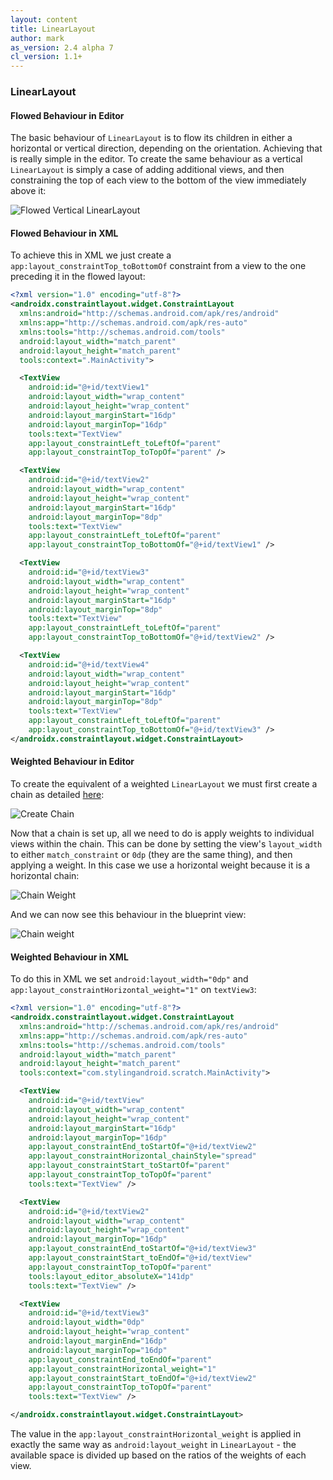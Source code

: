 ```yaml
---
layout: content
title: LinearLayout
author: mark
as_version: 2.4 alpha 7
cl_version: 1.1+
---
```


### LinearLayout

#### Flowed Behaviour in Editor
The basic behaviour of `LinearLayout` is to flow its children in either a horizontal or vertical direction, depending on the orientation. Achieving that is really simple in the editor. To create the same behaviour as a vertical `LinearLayout` is simply a case of adding additional views, and then constraining the top of each view to the bottom of the view immediately above it:

![Flowed Vertical `LinearLayout`](../assets/images/layouts/linear_layout_flowed.gif)

#### Flowed Behaviour in XML

To achieve this in XML we just create a `app:layout_constraintTop_toBottomOf` constraint from a view to the one preceding it in the flowed layout:

```xml
<?xml version="1.0" encoding="utf-8"?>
<androidx.constraintlayout.widget.ConstraintLayout 
  xmlns:android="http://schemas.android.com/apk/res/android"
  xmlns:app="http://schemas.android.com/apk/res-auto"
  xmlns:tools="http://schemas.android.com/tools"
  android:layout_width="match_parent"
  android:layout_height="match_parent"
  tools:context=".MainActivity">

  <TextView
    android:id="@+id/textView1"
    android:layout_width="wrap_content"
    android:layout_height="wrap_content"
    android:layout_marginStart="16dp"
    android:layout_marginTop="16dp"
    tools:text="TextView"
    app:layout_constraintLeft_toLeftOf="parent"
    app:layout_constraintTop_toTopOf="parent" />

  <TextView
    android:id="@+id/textView2"
    android:layout_width="wrap_content"
    android:layout_height="wrap_content"
    android:layout_marginStart="16dp"
    android:layout_marginTop="8dp"
    tools:text="TextView"
    app:layout_constraintLeft_toLeftOf="parent"
    app:layout_constraintTop_toBottomOf="@+id/textView1" />

  <TextView
    android:id="@+id/textView3"
    android:layout_width="wrap_content"
    android:layout_height="wrap_content"
    android:layout_marginStart="16dp"
    android:layout_marginTop="8dp"
    tools:text="TextView"
    app:layout_constraintLeft_toLeftOf="parent"
    app:layout_constraintTop_toBottomOf="@+id/textView2" />

  <TextView
    android:id="@+id/textView4"
    android:layout_width="wrap_content"
    android:layout_height="wrap_content"
    android:layout_marginStart="16dp"
    android:layout_marginTop="8dp"
    tools:text="TextView"
    app:layout_constraintLeft_toLeftOf="parent"
    app:layout_constraintTop_toBottomOf="@+id/textView3" />
</androidx.constraintlayout.widget.ConstraintLayout>
```

#### Weighted Behaviour in Editor

To create the equivalent of a weighted `LinearLayout` we must first create a chain as detailed [here](../basics/create_chains.md):

![Create Chain](../assets/images/basics/chains_create.gif)

Now that a chain is set up, all we need to do is apply weights to individual views within the chain. This can be done by setting the view's `layout_width` to either `match_constraint` or `0dp` (they are the same thing), and then applying a weight. In this case we use a horizontal weight because it is a horizontal chain:

![Chain Weight](../assets/images/basics/chains_weight_properties.png)

And we can now see this behaviour in the blueprint view:

![Chain weight](../assets/images/basics/chains_weight.png)

#### Weighted Behaviour in XML

To do this in XML we set `android:layout_width="0dp"` and `app:layout_constraintHorizontal_weight="1"` on `textView3`:

```xml
<?xml version="1.0" encoding="utf-8"?>
<androidx.constraintlayout.widget.ConstraintLayout
  xmlns:android="http://schemas.android.com/apk/res/android"
  xmlns:app="http://schemas.android.com/apk/res-auto"
  xmlns:tools="http://schemas.android.com/tools"
  android:layout_width="match_parent"
  android:layout_height="match_parent"
  tools:context="com.stylingandroid.scratch.MainActivity">

  <TextView
    android:id="@+id/textView"
    android:layout_width="wrap_content"
    android:layout_height="wrap_content"
    android:layout_marginStart="16dp"
    android:layout_marginTop="16dp"
    app:layout_constraintEnd_toStartOf="@+id/textView2"
    app:layout_constraintHorizontal_chainStyle="spread"
    app:layout_constraintStart_toStartOf="parent"
    app:layout_constraintTop_toTopOf="parent"
    tools:text="TextView" />

  <TextView
    android:id="@+id/textView2"
    android:layout_width="wrap_content"
    android:layout_height="wrap_content"
    android:layout_marginTop="16dp"
    app:layout_constraintEnd_toStartOf="@+id/textView3"
    app:layout_constraintStart_toEndOf="@+id/textView"
    app:layout_constraintTop_toTopOf="parent"
    tools:layout_editor_absoluteX="141dp"
    tools:text="TextView" />

  <TextView
    android:id="@+id/textView3"
    android:layout_width="0dp"
    android:layout_height="wrap_content"
    android:layout_marginEnd="16dp"
    android:layout_marginTop="16dp"
    app:layout_constraintEnd_toEndOf="parent"
    app:layout_constraintHorizontal_weight="1"
    app:layout_constraintStart_toEndOf="@+id/textView2"
    app:layout_constraintTop_toTopOf="parent"
    tools:text="TextView" />

</androidx.constraintlayout.widget.ConstraintLayout>
```

The value in the `app:layout_constraintHorizontal_weight` is applied in exactly the same way as `android:layout_weight` in `LinearLayout` - the available space is divided up based on the ratios of the weights of each view.
